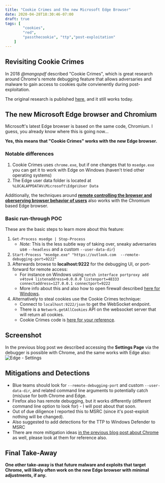 ```yaml
---
title: "Cookie Crimes and the new Microsoft Edge Browser"
date: 2020-04-28T18:30:46-07:00
draft: true
tags: [
        "cookies",
        "red",
        "passthecookie", "ttp","post-exploitation"
    ]
---
```


## Revisiting Cookie Crimes
In 2018 *@mangopdf* described "Cookie Crimes", which is great research around Chrome's remote debugging feature that allows adversaries and malware to gain access to cookies quite convienently during post-exploitation.

The original research is published <a href="https://mango.pdf.zone/stealing-chrome-cookies-without-a-password">here</a>, and it still works today.

## The new Microsoft Edge browser and Chromium

Microsoft's latest Edge browser is based on the same code, Chromium. I guess, you already know where this is going now...

**Yes, this means that "Cookie Crimes" works with the new Edge browser.**

### Notable differences

1. Cookie Crimes uses `chrome.exe`, but if one changes that to `msedge.exe` you can get it to work with Edge on Windows (haven't tried other operating systems)
2. The Edge user data folder is located at `%LOCALAPPDATA%\Microsoft\Edge\User Data` 

Additionally, the techniques around [**remote controlling the browser and oberserving browser behavior of users**](/blog//posts/2020/chrome-spy-remote-control) also works with the Chromium based Edge browser. 

### Basic run-through POC

These are the basic steps to learn more about this feature:

1. `Get-Process msedge | Stop-Process` 
    * *Note:* This is the less subtle way of taking over, sneaky adversaries use `--headless` and a custom `--user-data-dir`)
2. `Start-Process "msedge.exe" "https://outlook.com  --remote-debugging-port=9222"`
3.	Afterwards browse to **localhost:9222** for the debugging UI, or port-forward for remote access:
    * For instance on Windows using `netsh interface portproxy add v4tov4 listenaddress=0.0.0.0 listenport=48333 connectaddress=127.0.0.1 connectport=9222`
    * More info about this and also how to open firewall described [here for Windows](/blog/posts/2020/chrome-spy-remote-control).
4. Alternatively to steal cookies use the Cookie Crimes technique:
    * Connect to `localhost:9222/json` to get the WebSocket endpoint.
    * There is a `Network.getAllCookies` API on the websocket server that will return all cookies.
    * Cookie Crimes code is [here for your reference](https://github.com/defaultnamehere/cookie_crimes/blob/master/cookie_crimes.py).


## Screenshot
In the previous blog post we described accessing the **Settings Page** via the debugger is possible with Chrome, and the same works with Edge also:
![Edge - Settings](/blog/images/2020/edge0.png)

## Mitigations and Detections
* Blue teams should look for `--remote-debugging-port` and custom `--user-data-dir`, and related command line arguments to potentially catch (mis)use for both Chrome and Edge.
* Firefox also has remote debugging, but it works differently (different command line option to look for) - I will post about that soon.
* Out of due diligence I reported this to MSRC (since it's post-exploit nothing will be changed).
* Also suggested to add detections for the TTP to Windows Defender to MSRC
* There are more mitigation ideas [in the previous blog post about Chrome](/blog/posts/2020/chrome-spy-remote-control) as well, please look at them for reference also.

## Final Take-Away
**One other take-away is that future malware and exploits that target Chrome, will likely often work on the new Edge browser with minimal adjustments, if any.**
